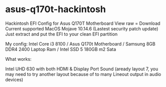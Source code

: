 # asus-q170t-hackintosh
Hackintosh EFI Config for Asus Q170T Motherboard
View raw = Download
Current supported MacOS Mojave 10.14.6 (Lastest security patch update)
Just extract and put the EFI to your clean EFI partition 

My config: Intel Core i3 8100 / Asus Q170t Motherboard / Samsung 8GB DDR4 2400 Laptop Ram / Intel SSD 5 180GB m2 Sata

What works:

   Intel UHD 630 with both HDMI & Display Port
   Sound (aready layout 7, you may need to try another layout because of to many Lineout output in audio devices)
   
